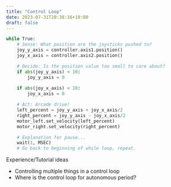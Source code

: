 ```yaml
---
title: "Control Loop"
date: 2023-07-31T20:38:16+10:00
draft: false
---
```


```python
while True:
    # Sense: What position are the joysticks pushed to?
    joy_y_axis = controller.axis1.position()
    joy_x_axis = controller.axis2.position()

    # Decide: Is the position value too small to care about?
    if abs(joy_y_axis) < 10:
        joy_y_axis = 0
    
    if abs(joy_x_axis) < 10:
        joy_x_axis = 0

    # Act: Arcade drive!
    left_percent = joy_y_axis + joy_x_axis/2
    right_percent = joy_y_axis - joy_x_axis/2
    motor_left.set_velocity(left_percent)
    motor_right.set_velocity(right_percent)

    # Explanation for pause...
    wait(1, MSEC)
    # Go back to beginning of while loop, repeat.
```

Experience/Tutorial ideas
- Controlling multiple things in a control loop
- Where is the control loop for autonomous period?
